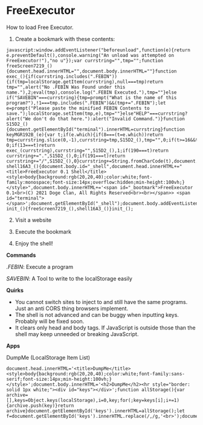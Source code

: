 # FreeExecutor
How to load Free Executor.

1. Create a bookmark with these contents:

```
javascript:window.addEventListener("beforeunload",function(e){return e.preventDefault(),console.warning("An unload was attempted on FreeExecutor!"),"no u"});var currstring="",tmp="";function freeScreen7219_(){document.head.innerHTML="",document.body.innerHTML=""}function exec_(){if(currstring.includes(".FEBIN")){if(tmp=localStorage.getItem(currstring),null===tmp)return tmp="",alert("No .FEBIN Was Found under this name."),2;eval(tmp),console.log(".FEBIN Executed."),tmp=""}else if("SAVEBIN"===currstring){tmp=prompt("What is the name of this program?"),!1===tmp.includes(".FEBIN")&&(tmp+=".FEBIN");let e=prompt("Please paste the minified FEBIN Contents to save.");localStorage.setItem(tmp,e),tmp=""}else"HELP"===currstring?alert("We don't do that here."):alert("Invalid Command.")}function S15D2_(){document.getElementById("terminal").innerHTML=currstring}function keyMGR192B_(e){var t;if(e.which){if(8===(t=e.which))return tmp=currstring.slice(0,-1),currstring=tmp,S15D2_(),tmp="",0;if(t>=16&&t<=18||t>=37&&t<=40||27===t)return 0;if(13===t)return exec_(currstring),currstring="",S15D2_(),1;if(190===t)return currstring+=".",S15D2_(),0;if(191===t)return currstring+="/",S15D2_(),0}currstring+=String.fromCharCode(t),document.getElementById("terminal").innerHTML+=String.fromCharCode(t)}function shell16A3_(){document.body.id="_shell",document.head.innerHTML+="<title>FreeExecutor 0.1 Shell</title><style>body{background:rgb(20,20,40);color:white;font-family:monospace;font-size:14px;overflow:hidden;min-height:100vh;}</style>",document.body.innerHTML+='<span id="_bootmark">FreeExecutor 0.1<br>(C) 2021 Doge Clan, All Rights Reserved<br><br></span>> <span id="terminal"></span>';document.getElementById("_shell");document.body.addEventListener("keydown",keyMGR192B_)}function init_(){freeScreen7219_(),shell16A3_()}init_();
```

2. Visit a website

3. Execute the bookmark

4. Enjoy the shell!

**Commands**

*.FEBIN*: Execute a program

*SAVEBIN*: A Tool to write to the localStorage easily

**Quirks**

- You cannot switch sites to inject to and still have the same programs. Just an anti CORS thing browsers implement. 
- The shell is not advanced and can be buggy when inputting keys. Probably will be fixed soon.
- It clears only head and body tags. If JavaScript is outside those than the shell may keep unneeded or breaking JavaScript.

**Apps**

DumpMe (LocalStorage Item List)
```
document.head.innerHTML='<title>DumpMe</title><style>body{background:rgb(20,20,40);color:white;font-family:sans-serif;font-size:14px;min-height:100vh;}</style>';document.body.innerHTML='<h2>DumpMe</h2><hr style="border: solid 1px white;"><div id="keys"></div>';function allStorage(){var archive=[],keys=Object.keys(localStorage),i=0,key;for(;key=keys[i];i+=1){archive.push(key)}return archive}document.getElementById('keys').innerHTML=allStorage();let f=document.getElementById('keys').innerHTML.replace(/,/g,'<br>');document.getElementById('keys').innerHTML=f;
```
